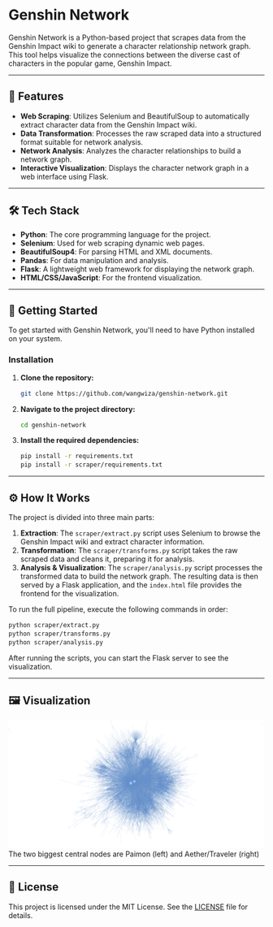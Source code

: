 # Genshin Network

Genshin Network is a Python-based project that scrapes data from the Genshin Impact wiki to generate a character relationship network graph. This tool helps visualize the connections between the diverse cast of characters in the popular game, Genshin Impact.

-----

## 🌟 Features

  * **Web Scraping**: Utilizes Selenium and BeautifulSoup to automatically extract character data from the Genshin Impact wiki.
  * **Data Transformation**: Processes the raw scraped data into a structured format suitable for network analysis.
  * **Network Analysis**: Analyzes the character relationships to build a network graph.
  * **Interactive Visualization**: Displays the character network graph in a web interface using Flask.

-----

## 🛠️ Tech Stack

  * **Python**: The core programming language for the project.
  * **Selenium**: Used for web scraping dynamic web pages.
  * **BeautifulSoup4**: For parsing HTML and XML documents.
  * **Pandas**: For data manipulation and analysis.
  * **Flask**: A lightweight web framework for displaying the network graph.
  * **HTML/CSS/JavaScript**: For the frontend visualization.

-----

## 🚀 Getting Started

To get started with Genshin Network, you'll need to have Python installed on your system.

### **Installation**

1.  **Clone the repository:**
    ```bash
    git clone https://github.com/wangwiza/genshin-network.git
    ```
2.  **Navigate to the project directory:**
    ```bash
    cd genshin-network
    ```
3.  **Install the required dependencies:**
    ```bash
    pip install -r requirements.txt
    pip install -r scraper/requirements.txt
    ```

-----

## ⚙️ How It Works

The project is divided into three main parts:

1.  **Extraction**: The `scraper/extract.py` script uses Selenium to browse the Genshin Impact wiki and extract character information.
2.  **Transformation**: The `scraper/transforms.py` script takes the raw scraped data and cleans it, preparing it for analysis.
3.  **Analysis & Visualization**: The `scraper/analysis.py` script processes the transformed data to build the network graph. The resulting data is then served by a Flask application, and the `index.html` file provides the frontend for the visualization.

To run the full pipeline, execute the following commands in order:

```bash
python scraper/extract.py
python scraper/transforms.py
python scraper/analysis.py
```

After running the scripts, you can start the Flask server to see the visualization.

-----

## 🖼️ Visualization

![Genshin Character Dialogue Mention Network](https://github.com/wangwiza/genshin-network/blob/main/visuals/network_but_smaller.png)
The two biggest central nodes are Paimon (left) and Aether/Traveler (right)

-----

## 📜 License

This project is licensed under the MIT License. See the [LICENSE](https://www.google.com/search?q=LICENSE) file for details.


